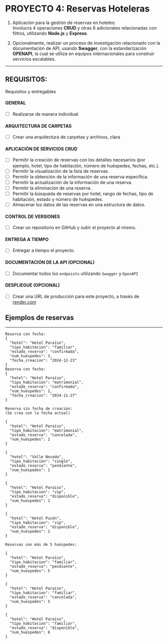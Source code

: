 # PROYECTO 4: Reservas Hoteleras

1. Aplicación para la gestión de reservas en hoteles: <br>
   Involucra 4 operaciones **CRUD** y otras 6 adicionales relacionadas con filtros, utilizando **Node.js** y **Express**.

2. Opcionalmente, realizar un proceso de investigación relacionado con la documentación de API, usando **Swagger**, con la estandarización **OPENAPI**, la cual se utiliza en equipos internacionales para construir servicios escalables.

---

## REQUISITOS:

Requisitos y entregables

#### GENERAL

-   [ ] Realizarse de manera individual

#### ARQUITECTURA DE CARPETAS

-   [ ] Crear una arquitectura de carpetas y archivos, clara

#### APLICACIÓN DE SERVICIOS CRUD

-   [ ] Permitir la creación de reservas con los detalles necesarios (por ejemplo, hotel, tipo de habitación, número de huéspedes, fechas, etc.).
-   [ ] Permitir la visualización de la lista de reservas.
-   [ ] Permitir la obtención de la información de una reserva específica.
-   [ ] Permitir la actualización de la información de una reserva.
-   [ ] Permitir la eliminación de una reserva.
-   [ ] Permitir la búsqueda de reservas por hotel, rango de fechas, tipo de habitación, estado y número de huéspedes.
-   [ ] Almacenar los datos de las reservas en una estructura de datos.

#### CONTROL DE VERSIONES

-   [ ] Crear un repositorio en GitHub y subir el proyecto al mismo.

#### ENTREGA A TIEMPO

-   [ ] Entregar a tiempo el proyecto.

#### DOCUMENTACIÓN DE LA API (OPCIONAL)

-   [ ] Documentar todos los `endpoints` utilizando `Swagger` y `OpenAPI`

#### DESPLIEGUE (OPCIONAL)

-   [ ] Crear una URL de producción para este proyecto, a través de [render.com](https://render.com)

## Ejemplos de reservas

---

```
Reserva con fecha:
{
  "hotel": "Hotel Paraíso",
  "tipo_habitacion": "familiar",
  "estado_reserva": "confirmada",
  "num_huespedes": 3,
  "fecha_creacion": "2024-12-23"
}
Reserva con fecha:
{
  "hotel": "Hotel Paraíso",
  "tipo_habitacion": "matrimonial",
  "estado_reserva": "confirmada",
  "num_huespedes": 2,
  "fecha_creacion": "2024-11-27"
}

Reserva sin fecha de creación:
(Se crea con la fecha actual)

{
  "hotel": "Hotel Paraíso",
  "tipo_habitacion": "matrimonial",
  "estado_reserva": "cancelada",
  "num_huespedes": 2
}

{
  "hotel": "Valle Nevado",
  "tipo_habitacion": "single",
  "estado_reserva": "pendiente",
  "num_huespedes": 1
}

{
  "hotel": "Hotel Paraíso",
  "tipo_habitacion": "vip",
  "estado_reserva": "disponible",
  "num_huespedes": 1
}

{
  "hotel": "Hotel Pucón",
  "tipo_habitacion": "vip",
  "estado_reserva": "disponible",
  "num_huespedes": 2
}

Reservas con más de 5 huéspedes:

{
  "hotel": "Hotel Paraíso",
  "tipo_habitacion": "familiar",
  "estado_reserva": "pendiente",
  "num_huespedes": 5
}

{
  "hotel": "Hotel Paraíso",
  "tipo_habitacion": "familiar",
  "estado_reserva": "cancelada",
  "num_huespedes": 5
}

{
  "hotel": "Hotel Paraíso",
  "tipo_habitacion": "familiar",
  "estado_reserva": "disponible",
  "num_huespedes": 8
}

```
